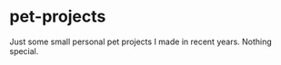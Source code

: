 pet-projects
============
Just some small personal pet projects I made in recent years. Nothing special.